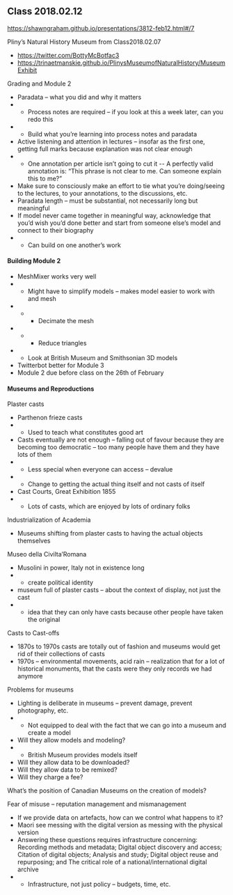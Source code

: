 ## Class 2018.02.12

https://shawngraham.github.io/presentations/3812-feb12.html#/7 

Pliny’s Natural History Museum from Class2018.02.07
- https://twitter.com/BottyMcBotfac3 
- https://trinaetmanskie.github.io/PlinysMuseumofNaturalHistory/MuseumExhibit

Grading and Module 2
-	Paradata – what you did and why it matters
-	- Process notes are required – if you look at this a week later, can you redo this
- - Build what you’re learning into process notes and paradata
- Active listening and attention in lectures – insofar as the first one, getting full marks because explanation was not clear enough
- - One annotation per article isn’t going to cut it
-- A perfectly valid annotation is: “This phrase is not clear to me. Can someone explain this to me?”
- Make sure to consciously make an effort to tie what you’re doing/seeing to the lectures, to your annotations, to the discussions, etc. 
- Paradata length – must be substantial, not necessarily long but meaningful
- If model never came together in meaningful way, acknowledge that you’d wish you’d done better and start from someone else’s model and connect to their biography
- - Can build on one another’s work 

#### Building Module 2
- MeshMixer works very well
- - Might have to simplify models – makes model easier to work with and mesh
- - - Decimate the mesh
- - - Reduce triangles
- - Look at British Museum and Smithsonian 3D models
- Twitterbot better for Module 3
- Module 2 due before class on the 26th of February


#### Museums and Reproductions
Plaster casts 
- Parthenon frieze casts
- - Used to teach what constitutes good art
- Casts eventually are not enough – falling out of favour because they are becoming too democratic – too many people have them and they have lots of them
- - Less special when everyone can access – devalue 
- - Change to getting the actual thing itself and not casts of itself
- Cast Courts, Great Exhibition 1855
- - Lots of casts, which are enjoyed by lots of ordinary folks 

Industrialization of Academia
- Museums shifting from plaster casts to having the actual objects themselves 

Museo della Civilta’Romana
- Musolini in power, Italy not in existence long
- - create political identity
- museum full of plaster casts – about the context of display, not just the cast
- - idea that they can only have casts because other people have taken the original 

Casts to Cast-offs
- 1870s to 1970s casts are totally out of fashion and museums would get rid of their collections of casts
- 1970s – environmental movements, acid rain – realization that for a lot of historical monuments, that the casts were they only records we had anymore

Problems for museums
- Lighting is deliberate in museums – prevent damage, prevent photography, etc. 
- - Not equipped to deal with the fact that we can go into a museum and create a model
- Will they allow models and modeling?
- - British Museum provides models itself
- Will they allow data to be downloaded?
- Will they allow data to be remixed?
- Will they charge a fee?

What’s the position of Canadian Museums on the creation of models?

Fear of misuse – reputation management and mismanagement 
- If we provide data on artefacts, how can we control what happens to it?
- Maori see messing with the digital version as messing with the physical version
- Answering these questions requires infrastructure concerning: Recording methods and metadata; Digital object discovery and access; Citation of digital objects; Analysis and study; Digital object reuse and repurposing; and The critical role of a national/international digital archive
- - Infrastructure, not just policy – budgets, time, etc. 

